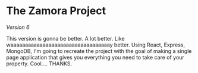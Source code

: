 # The Zamora Project

_Version 6_

This version is gonna be better. A lot better. Like waaaaaaaaaaaaaaaaaaaaaaaaaaaaaaaaaay better. Using React, Express, MongoDB, I'm going to recreate the project with the goal of making a single page application that gives you everything you need to take care of your property. Cool.... THANKS. 
